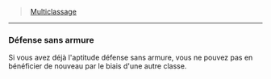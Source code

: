 ﻿---
!Generic
Id: multiclassing_hd.md#défense-sans-armure
ParentLink: multiclassing_hd.md#multiclassage
Name: Défense sans armure
ParentName: Multiclassage
NameLevel: 3
---
> [Multiclassage](hd_multiclassing.md)

---

### Défense sans armure

Si vous avez déjà l'aptitude défense sans armure, vous ne pouvez pas en bénéficier de nouveau par le biais d'une autre classe.

